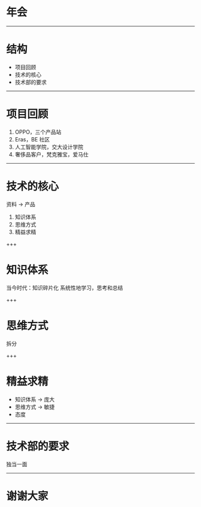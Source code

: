 # 年会

---

# 结构

- 项目回顾
- 技术的核心
- 技术部的要求

---

# 项目回顾

1. OPPO，三个产品站
2. Eras，BE 社区
3. 人工智能学院，交大设计学院
4. 奢侈品客户，梵克雅宝，爱马仕

---

# 技术的核心

资料 -> 产品

1. 知识体系
2. 思维方式
3. 精益求精

+++

# 知识体系

当今时代：知识碎片化
系统性地学习，思考和总结

+++

# 思维方式

拆分

+++

# 精益求精

- 知识体系 -> 庞大
- 思维方式 -> 敏捷
- 态度

---

# 技术部的要求

独当一面

---

# 谢谢大家
